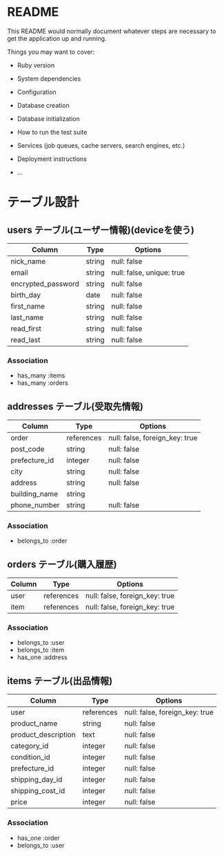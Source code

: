 # README

This README would normally document whatever steps are necessary to get the
application up and running.

Things you may want to cover:

* Ruby version

* System dependencies

* Configuration

* Database creation

* Database initialization

* How to run the test suite

* Services (job queues, cache servers, search engines, etc.)

* Deployment instructions

* ...
# テーブル設計

## users テーブル(ユーザー情報)(deviceを使う)

| Column              | Type   | Options                       |
| ------------------- | ------ | ----------------------------- |
| nick_name           | string | null: false                   |
| email               | string | null: false, unique: true     |
| encrypted_password  | string | null: false                   |
| birth_day           | date   | null: false                   |
| first_name          | string | null: false                   |
| last_name           | string | null: false                   |
| read_first          | string | null: false                   |
| read_last           | string | null: false                   |

### Association

- has_many :items
- has_many :orders

## addresses テーブル(受取先情報)

| Column          | Type       | Options                        |
| --------------- | ---------- | ------------------------------ |
| order           | references | null: false, foreign_key: true |
| post_code       | string     | null: false                    |
| prefecture_id   | integer    | null: false                    |
| city            | string     | null: false                    |
| address         | string     | null: false                    |
| building_name   | string     |                                |
| phone_number    | string     | null: false                    |


### Association

- belongs_to :order

## orders テーブル(購入履歴)

| Column      | Type       | Options                        |
| ----------- | ---------- | ------------------------------ |
| user        | references | null: false, foreign_key: true |
| item        | references | null: false, foreign_key: true |
### Association

- belongs_to :user
- belongs_to :item
- has_one    :address

## items テーブル(出品情報)

| Column              | Type       | Options                        |
| ------------------- | ---------- | ------------------------------ |
| user                | references | null: false, foreign_key: true |
| product_name        | string     | null: false                    |
| product_description | text       | null: false                    |
| category_id         | integer    | null: false                    |
| condition_id        | integer    | null: false                    |
| prefecture_id       | integer    | null: false                    |
| shipping_day_id     | integer    | null: false                    |
| shipping_cost_id    | integer    | null: false                    |
| price               | integer    | null: false                    |


### Association

- has_one :order
- belongs_to :user
